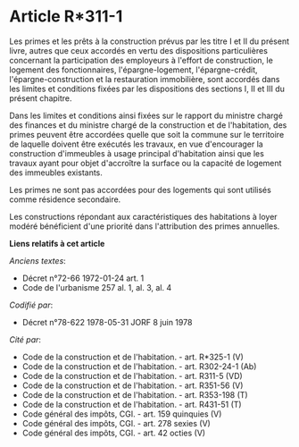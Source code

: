 # Article R*311-1

Les primes et les prêts à la construction prévus par les titre I et II du présent livre, autres que ceux accordés en vertu
des dispositions particulières concernant la participation des employeurs à l'effort de construction, le logement des
fonctionnaires, l'épargne-logement, l'épargne-crédit, l'épargne-construction et la restauration immobilière, sont accordés
dans les limites et conditions fixées par les dispositions des sections I, II et III du présent chapitre.

Dans les limites et conditions ainsi fixées sur le rapport du ministre chargé des finances et du ministre chargé de la
construction et de l'habitation, des primes peuvent être accordées quelle que soit la commune sur le territoire de laquelle
doivent être exécutés les travaux, en vue d'encourager la construction d'immeubles à usage principal d'habitation ainsi que
les travaux ayant pour objet d'accroître la surface ou la capacité de logement des immeubles existants.

Les primes ne sont pas accordées pour des logements qui sont utilisés comme résidence secondaire.

Les constructions répondant aux caractéristiques des habitations à loyer modéré bénéficient d'une priorité dans l'attribution
des primes annuelles.

**Liens relatifs à cet article**

_Anciens textes_:

  - Décret n°72-66 1972-01-24 art. 1
  - Code de l'urbanisme 257 al. 1, al. 3, al. 4

_Codifié par_:

  - Décret n°78-622 1978-05-31 JORF 8 juin 1978

_Cité par_:

  - Code de la construction et de l'habitation. - art. R*325-1 (V)
  - Code de la construction et de l'habitation. - art. R302-24-1 (Ab)
  - Code de la construction et de l'habitation. - art. R311-5 (VD)
  - Code de la construction et de l'habitation. - art. R351-56 (V)
  - Code de la construction et de l'habitation. - art. R353-198 (T)
  - Code de la construction et de l'habitation. - art. R431-51 (T)
  - Code général des impôts, CGI. - art. 159 quinquies (V)
  - Code général des impôts, CGI. - art. 278 sexies (V)
  - Code général des impôts, CGI. - art. 42 octies (V)
